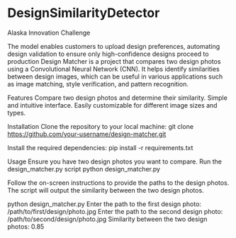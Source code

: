 # DesignSimilarityDetector
Alaska Innovation Challenge 

The model enables customers to upload design preferences, automating design validation to ensure only high-confidence designs proceed to production 
Design Matcher is a project that compares two design photos using a Convolutional Neural Network (CNN). It helps identify similarities between design images, which can be useful in various applications such as image matching, style verification, and pattern recognition.

Features
Compare two design photos and determine their similarity.
Simple and intuitive interface.
Easily customizable for different image sizes and types.

Installation
Clone the repository to your local machine:
git clone https://github.com/your-username/design-matcher.git

Install the required dependencies:
pip install -r requirements.txt

Usage
Ensure you have two design photos you want to compare.
Run the design_matcher.py script
python design_matcher.py


Follow the on-screen instructions to provide the paths to the design photos.
The script will output the similarity between the two design photos.

python design_matcher.py
Enter the path to the first design photo: /path/to/first/design/photo.jpg
Enter the path to the second design photo: /path/to/second/design/photo.jpg
Similarity between the two design photos: 0.85
